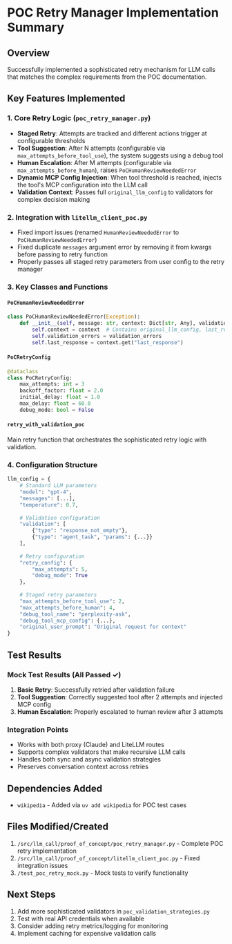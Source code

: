# POC Retry Manager Implementation Summary

## Overview
Successfully implemented a sophisticated retry mechanism for LLM calls that matches the complex requirements from the POC documentation.

## Key Features Implemented

### 1. Core Retry Logic (`poc_retry_manager.py`)
- **Staged Retry**: Attempts are tracked and different actions trigger at configurable thresholds
- **Tool Suggestion**: After N attempts (configurable via `max_attempts_before_tool_use`), the system suggests using a debug tool
- **Human Escalation**: After M attempts (configurable via `max_attempts_before_human`), raises `PoCHumanReviewNeededError`
- **Dynamic MCP Config Injection**: When tool threshold is reached, injects the tool's MCP configuration into the LLM call
- **Validation Context**: Passes full `original_llm_config` to validators for complex decision making

### 2. Integration with `litellm_client_poc.py`
- Fixed import issues (renamed `HumanReviewNeededError` to `PoCHumanReviewNeededError`)
- Fixed duplicate `messages` argument error by removing it from kwargs before passing to retry function
- Properly passes all staged retry parameters from user config to the retry manager

### 3. Key Classes and Functions

#### `PoCHumanReviewNeededError`
```python
class PoCHumanReviewNeededError(Exception):
    def __init__(self, message: str, context: Dict[str, Any], validation_errors: List[ValidationResult]):
        self.context = context  # Contains original_llm_config, last_response, attempt
        self.validation_errors = validation_errors
        self.last_response = context.get("last_response")
```

#### `PoCRetryConfig`
```python
@dataclass
class PoCRetryConfig:
    max_attempts: int = 3
    backoff_factor: float = 2.0
    initial_delay: float = 1.0
    max_delay: float = 60.0
    debug_mode: bool = False
```

#### `retry_with_validation_poc`
Main retry function that orchestrates the sophisticated retry logic with validation.

### 4. Configuration Structure
```python
llm_config = {
    # Standard LLM parameters
    "model": "gpt-4",
    "messages": [...],
    "temperature": 0.7,
    
    # Validation configuration
    "validation": [
        {"type": "response_not_empty"},
        {"type": "agent_task", "params": {...}}
    ],
    
    # Retry configuration
    "retry_config": {
        "max_attempts": 5,
        "debug_mode": True
    },
    
    # Staged retry parameters
    "max_attempts_before_tool_use": 2,
    "max_attempts_before_human": 4,
    "debug_tool_name": "perplexity-ask",
    "debug_tool_mcp_config": {...},
    "original_user_prompt": "Original request for context"
}
```

## Test Results

### Mock Test Results (All Passed ✓)
1. **Basic Retry**: Successfully retried after validation failure
2. **Tool Suggestion**: Correctly suggested tool after 2 attempts and injected MCP config
3. **Human Escalation**: Properly escalated to human review after 3 attempts

### Integration Points
- Works with both proxy (Claude) and LiteLLM routes
- Supports complex validators that make recursive LLM calls
- Handles both sync and async validation strategies
- Preserves conversation context across retries

## Dependencies Added
- `wikipedia` - Added via `uv add wikipedia` for POC test cases

## Files Modified/Created
1. `/src/llm_call/proof_of_concept/poc_retry_manager.py` - Complete POC retry implementation
2. `/src/llm_call/proof_of_concept/litellm_client_poc.py` - Fixed integration issues
3. `/test_poc_retry_mock.py` - Mock tests to verify functionality

## Next Steps
1. Add more sophisticated validators in `poc_validation_strategies.py`
2. Test with real API credentials when available
3. Consider adding retry metrics/logging for monitoring
4. Implement caching for expensive validation calls